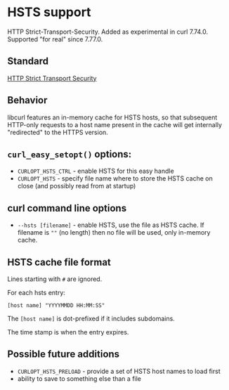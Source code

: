# HSTS support

HTTP Strict-Transport-Security. Added as experimental in curl
7.74.0. Supported "for real" since 7.77.0.

## Standard

[HTTP Strict Transport Security](https://datatracker.ietf.org/doc/html/rfc6797)

## Behavior

libcurl features an in-memory cache for HSTS hosts, so that subsequent
HTTP-only requests to a host name present in the cache will get internally
"redirected" to the HTTPS version.

## `curl_easy_setopt()` options:

 - `CURLOPT_HSTS_CTRL` - enable HSTS for this easy handle
 - `CURLOPT_HSTS` - specify file name where to store the HSTS cache on close
  (and possibly read from at startup)

## curl command line options

 - `--hsts [filename]` - enable HSTS, use the file as HSTS cache. If filename
   is `""` (no length) then no file will be used, only in-memory cache.

## HSTS cache file format

Lines starting with `#` are ignored.

For each hsts entry:

    [host name] "YYYYMMDD HH:MM:SS"

The `[host name]` is dot-prefixed if it includes subdomains.

The time stamp is when the entry expires.

## Possible future additions

 - `CURLOPT_HSTS_PRELOAD` - provide a set of HSTS host names to load first
 - ability to save to something else than a file
